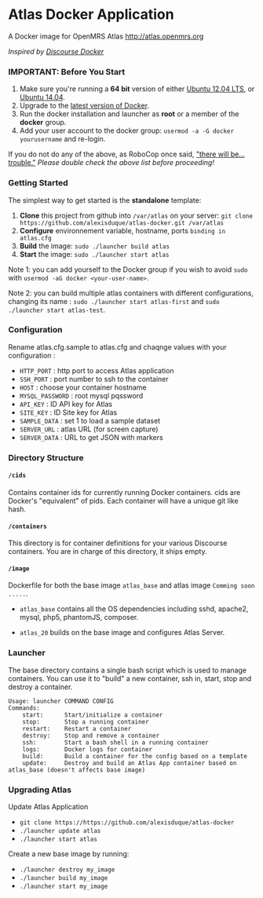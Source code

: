 Atlas Docker Application
============
A Docker image for OpenMRS Atlas http://atlas.openmrs.org

*Inspired by [Discourse Docker][1]*

### IMPORTANT: Before You Start

1. Make sure you're running a **64 bit** version of either [Ubuntu 12.04 LTS](http://releases.ubuntu.com/precise/),  or [Ubuntu 14.04](http://releases.ubuntu.com/14.04/).
1. Upgrade to the [latest version of Docker](http://docs.docker.io/en/latest/installation/ubuntulinux/).
1. Run the docker installation and launcher as **root** or a member of the **docker** group.
1. Add your user account to the docker group: `usermod -a -G docker yourusername` and re-login.

If you do not do any of the above, as RoboCop once said, ["there will be… trouble."](http://www.youtube.com/watch?v=XxarhampSNI) *Please double check the above list before proceeding!*

### Getting Started

The simplest way to get started is the  **standalone** template:

1. **Clone** this project from github into `/var/atlas` on your server: `git clone https://github.com/alexisduque/atlas-docker.git /var/atlas`
2. **Configure** environnement variable, hostname, ports `binding in atlas.cfg`
2. **Build** the image: `sudo ./launcher build atlas`
5. **Start** the image: `sudo ./launcher start atlas`

Note 1: you can add yourself to the Docker group if you wish to avoid `sudo` with `usermod -aG docker <your-user-name>`.

Note 2: you can build multiple atlas containers with different configurations, changing its name : `sudo ./launcher start atlas-first` and `sudo ./launcher start atlas-test`.

### Configuration

Rename atlas.cfg.sample to atlas.cfg and chaqnge values with your configuration :

- `HTTP_PORT` : http port to access Atlas application
- `SSH_PORT` : port number to ssh to the container
- `HOST` : choose your container hostname
- `MYSQL_PASSWORD` : root mysql pqssword
- `API_KEY` : ID API key for Atlas
- `SITE_KEY` : ID Site key for Atlas
- `SAMPLE_DATA` : set 1 to load a sample dataset
- `SERVER_URL` : atlas URL (for screen capture)
- `SERVER_DATA` : URL to get JSON with markers

### Directory Structure

#### `/cids`

Contains container ids for currently running Docker containers. cids are Docker's "equivalent" of pids. Each container will have a unique git like hash.

#### `/containers`

This directory is for container definitions for your various Discourse containers. You are in charge of this directory, it ships empty.

#### `/image`

Dockerfile for both the base image `atlas_base` and atlas image `Comming soon .....`.

- `atlas_base` contains all the OS dependencies including sshd, apache2, mysql, php5, phantomJS, composer.

- `atlas_20` builds on the base image and configures Atlas Server.


### Launcher

The base directory contains a single bash script which is used to manage containers. You can use it to "build" a new container, ssh in, start, stop and destroy a container.

```
Usage: launcher COMMAND CONFIG
Commands:
    start:      Start/initialize a container
    stop:       Stop a running container
    restart:    Restart a container
    destroy:    Stop and remove a container
    ssh:        Start a bash shell in a running container
    logs:       Docker logs for container
    build:      Build a container for the config based on a template
    update:     Destroy and build an Atlas App container based on atlas_base (doesn't affects base image)
```

### Upgrading Atlas

Update Atlas Application
  - `git clone https://https://github.com/alexisduque/atlas-docker`
  - `./launcher update atlas`
  - `./launcher start atlas`

Create a new base image by running:

  - `./launcher destroy my_image`
  - `./launcher build my_image`
  - `./launcher start my_image`

[1]: https://github.com/discourse/discourse_docker